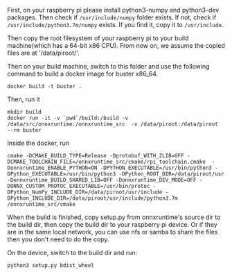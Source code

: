 
First, on your raspberry pi please install python3-numpy and python3-dev packages. Then check if `/usr/include/numpy` folder exists. If not, check if `/usr/include/python3.7m/numpy` exists. If you find it, copy it to `/usr/include`.

Then copy the root filesystem of your raspberry pi to your build machine(which has a 64-bit x86 CPU). From now on, we assume the copied files are at '/data/piroot/'. 

Then on your build machine, switch to this folder and use the following command to build a docker image for buster x86_64.
```
docker build -t buster .
```

Then, run it

```
mkdir build
docker run -it -v `pwd`/build:/build -v /data/src/onnxruntime:/onnxruntime_src  -v /data/piroot:/data/piroot   --rm buster
```
Inside the docker, run
```
cmake -DCMAKE_BUILD_TYPE=Release -Dprotobuf_WITH_ZLIB=OFF -DCMAKE_TOOLCHAIN_FILE=/onnxruntime_src/cmake/rpi_toolchain.cmake  -Donnxruntime_ENABLE_PYTHON=ON -DPYTHON_EXECUTABLE=/usr/bin/python3 -DPython_EXECUTABLE=/usr/bin/python3 -DPython_ROOT_DIR=/data/piroot/usr -Donnxruntime_BUILD_SHARED_LIB=OFF -Donnxruntime_DEV_MODE=OFF -DONNX_CUSTOM_PROTOC_EXECUTABLE=/usr/bin/protoc -DPython_NumPy_INCLUDE_DIR=/data/piroot/usr/include -DPython_INCLUDE_DIR=/data/piroot/usr/include/python3.7m /onnxruntime_src/cmake
```

When the build is finished, copy setup.py from onnxruntime's source dir to the build dir, then copy the build dir to your raspberry pi device. Or if they are in the same local network, you can use nfs or samba to share the files then you don't need to do the copy.

On the device, switch to the build dir and run:
```
python3 setup.py bdist_wheel 
```

